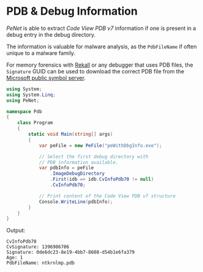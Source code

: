 # PDB & Debug Information

*PeNet* is able to extract *Code View PDB v7* information if one is present in a debug entry in the debug directory.

The information is valuable for malware analysis, as the `PdbFileName` if often unique to a malware family.

For memory forensics with [Rekall](https://github.com/google/rekall) or any debugger that uses PDB files, the `Signature` GUID can be used to download the correct PDB file from the [Microsoft public symbol server](https://docs.microsoft.com/en-us/windows-hardware/drivers/debugger/microsoft-public-symbols).

```csharp
using System;
using System.Linq;
using PeNet;

namespace Pdb
{
    class Program
    {
        static void Main(string[] args)
        {
            var peFile = new PeFile("peWithDbgInfo.exe");

            // Select the first debug directory with
            // PDB information available.
            var pdbInfo = peFile
                .ImageDebugDirectory
                .First(idb => idb.CvInfoPdb70 != null)
                .CvInfoPdb70;

            // Print content of the Code View PDB v7 structure
            Console.WriteLine(pdbInfo);
        }
    }
}
```

Output:

```shell
CvInfoPdb70
CvSignature: 1396986706
Signature: 0de6dc23-8e19-4bb7-8608-d54b1e6fa379
Age: 1
PdbFileName: ntkrnlmp.pdb
```
